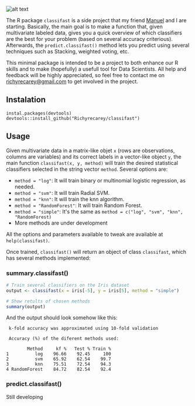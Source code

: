 ![alt text](https://image.ibb.co/nHb3Jd/Screenshot_from_2018_07_18_20_52_59.png)

The R package `classifast` is a side project that my friend [Manuel](https://github.com/MVaamonde "Manuel's GitHub profile") and I are starting. Basically, the main goal is to make a function that, given multivariate labeled data, gives you a quick overview of which classifiers are the best for your problem (based on several accuracy criterious). Afterwards, the `predict.classifast()` method lets you predict using several techniques such as Stacking, weighted voting, etc.

This minimal package is intended to be a project to both enhance our R skills and to make (hopefully) a usefull tool for Data Scientists. All help and feedback will be highly appreciated, so feel free to contact me on <richyrecarey@gmail.com> to get involved in the project.

## Instalation

`instal.packages(devtools)` <br />
`devtools::install_github("Richyrecarey/classifast")` <br />



## Usage

Given multivariate data in a matrix-like objet `x` (rows are observations, columns are variables) and its correct labels in a vector-like object `y`, the main function `classifast(x, y, method)` will train the desired statistical classifiers selected in the string vector `method`. Several options are:


* `method = "log"`: It will train binary or multinomial logistic regression, as needed. <br />
* `method = "svm"`: It will train Radial SVM. <br />
* `method = "knn"`: It will train the knn algorithm. <br />
* `method = "RandomForest"`: It will train Random Forest. <br />
* `method = "simple"`: It's the same as `method = c("log", "svm", "knn", "RandomForest)` <br />
* More methods are under development <br />


All the options and parameters available to tweak are available at `help(classifast)`.


Once trained, `classifast()` will return an object of class `classifast`, which has several methods implemented:

### summary.classifast()

```R
# Train several classifiers on the Iris dataset
output <- classifast(x = iris[-5], y = iris[5], method = "simple")

# Show retults of chosen methods
summary(output)
```
And the output should look somehow like this:

```
 k-fold accuracy was approximated using 10-fold validation 
 
 Accuracy (%) of the diferent methods used: 
 
        Method     kf %   Test % Train %
1          log    96.66    92.45     100
2          svm    65.92    62.54    99.7
3          knn    75.51    72.54    94.3
4 RandomForest    84.72    82.54    92.4

```


### predict.classifast()

Still developing





